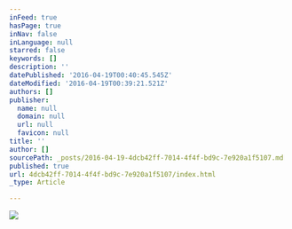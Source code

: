 ```yaml
---
inFeed: true
hasPage: true
inNav: false
inLanguage: null
starred: false
keywords: []
description: ''
datePublished: '2016-04-19T00:40:45.545Z'
dateModified: '2016-04-19T00:39:21.521Z'
authors: []
publisher:
  name: null
  domain: null
  url: null
  favicon: null
title: ''
author: []
sourcePath: _posts/2016-04-19-4dcb42ff-7014-4f4f-bd9c-7e920a1f5107.md
published: true
url: 4dcb42ff-7014-4f4f-bd9c-7e920a1f5107/index.html
_type: Article

---
```

![](https://the-grid-user-content.s3-us-west-2.amazonaws.com/0585bd9a-ead7-4f18-a7eb-808ac40c3ed4.jpg)